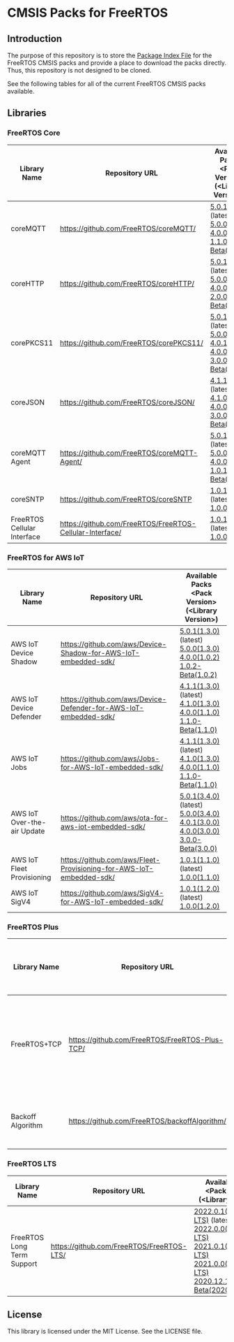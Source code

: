 # CMSIS Packs for FreeRTOS

## Introduction

The purpose of this repository is to store the [Package Index File][a1] for the FreeRTOS CMSIS packs and provide a place to download the packs directly. Thus, this repository is not designed to be cloned.

See the following tables for all of the current FreeRTOS CMSIS packs available.

[a1]: https://arm-software.github.io/CMSIS_5/Pack/html/packIndexFile.html

## Libraries

### FreeRTOS Core
| Library Name                | Repository URL                                                     | Available Packs<br>\<Pack Version\>(\<Library Version\>)|
|-----------------------------|--------------------------------------------------------------------|---------------------------------------------------------|
| coreMQTT                    | https://github.com/FreeRTOS/coreMQTT/                              |[5.0.1(2.1.1)](https://d1pm0k3vkcievw.cloudfront.net/AWS.coreMQTT.5.0.1.pack) (latest)<br> [5.0.0(2.1.1)](https://d1pm0k3vkcievw.cloudfront.net/AWS.coreMQTT.5.0.0.pack) <br>[4.0.0(1.1.0)](https://d1pm0k3vkcievw.cloudfront.net/AWS.coreMQTT.4.0.0.pack) <br>[1.1.0-Beta(1.1.0)](https://d1pm0k3vkcievw.cloudfront.net/AWS.coreMQTT.1.1.0-Beta.pack)|
| coreHTTP                    | https://github.com/FreeRTOS/coreHTTP/                              |[5.0.1(3.0.0)](https://d1pm0k3vkcievw.cloudfront.net/AWS.coreHTTP.5.0.1.pack) (latest)<br> [5.0.0(3.0.0)](https://d1pm0k3vkcievw.cloudfront.net/AWS.coreHTTP.5.0.0.pack) <br> [4.0.0(2.0.0)](https://d1pm0k3vkcievw.cloudfront.net/AWS.coreHTTP.4.0.0.pack) <br>[2.0.0-Beta(2.0.0)](https://d1pm0k3vkcievw.cloudfront.net/AWS.coreHTTP.2.0.0-Beta.pack)|
| corePKCS11                  | https://github.com/FreeRTOS/corePKCS11/                            |[5.0.1(3.5.0)](https://d1pm0k3vkcievw.cloudfront.net/AWS.corePKCS11.5.0.1.pack) (latest)<br> [5.0.0(3.5.0)](https://d1pm0k3vkcievw.cloudfront.net/AWS.corePKCS11.5.0.0.pack) <br> [4.0.1(3.0.1)](https://d1pm0k3vkcievw.cloudfront.net/AWS.corePKCS11.4.0.1.pack) <br>[4.0.0(3.0.1)](https://d1pm0k3vkcievw.cloudfront.net/AWS.corePKCS11.4.0.0.pack)<br>[3.0.0-Beta(3.0.0)](https://d1pm0k3vkcievw.cloudfront.net/AWS.corePKCS11.3.0.0-Beta.pack)|
| coreJSON                    | https://github.com/FreeRTOS/coreJSON/                              |[4.1.1(3.2.0)](https://d1pm0k3vkcievw.cloudfront.net/AWS.coreJSON.4.1.1.pack) (latest)<br> [4.1.0(3.2.0)](https://d1pm0k3vkcievw.cloudfront.net/AWS.coreJSON.4.1.0.pack) <br> [4.0.0(3.0.0)](https://d1pm0k3vkcievw.cloudfront.net/AWS.coreJSON.4.0.0.pack) <br>[3.0.0-Beta(3.0.0)](https://d1pm0k3vkcievw.cloudfront.net/AWS.coreJSON.3.0.0-Beta.pack)|
| coreMQTT Agent              | https://github.com/FreeRTOS/coreMQTT-Agent/                        |[5.0.1(1.2.0)](https://d1pm0k3vkcievw.cloudfront.net/AWS.coreMQTT_Agent.5.0.1.pack) (latest)<br> [5.0.0(1.2.0)](https://d1pm0k3vkcievw.cloudfront.net/AWS.coreMQTT_Agent.5.0.0.pack) <br> [4.0.0(1.1.0)](https://d1pm0k3vkcievw.cloudfront.net/AWS.coreMQTT_Agent.4.0.0.pack) <br>[1.0.1-Beta(1.0.0)](https://d1pm0k3vkcievw.cloudfront.net/AWS.coreMQTT_Agent.1.0.1-Beta.pack)|
| coreSNTP                    | https://github.com/FreeRTOS/coreSNTP                               |[1.0.1(1.2.0)](https://d1pm0k3vkcievw.cloudfront.net/AWS.coreSNTP.1.0.1.pack) (latest)<br> [1.0.0(1.2.0)](https://d1pm0k3vkcievw.cloudfront.net/AWS.coreSNTP.1.0.0.pack) <br>|
| FreeRTOS Cellular Interface | https://github.com/FreeRTOS/FreeRTOS-Cellular-Interface/           |[1.0.1(1.3.0)](https://d1pm0k3vkcievw.cloudfront.net/AWS.FreeRTOS_Cellular_Interface.1.0.1.pack) (latest)<br> [1.0.0(1.3.0)](https://d1pm0k3vkcievw.cloudfront.net/AWS.FreeRTOS_Cellular_Interface.1.0.0.pack) <br>|

### FreeRTOS for AWS IoT
| Library Name                | Repository URL                                                      | Available Packs<br>\<Pack Version\>(\<Library Version\>)|
|-----------------------------|---------------------------------------------------------------------|---------------------------------------------------------|
| AWS IoT Device Shadow       | https://github.com/aws/Device-Shadow-for-AWS-IoT-embedded-sdk/      |[5.0.1(1.3.0)](https://d1pm0k3vkcievw.cloudfront.net/AWS.AWS_IoT_Device_Shadow.5.0.1.pack) (latest)<br> [5.0.0(1.3.0)](https://d1pm0k3vkcievw.cloudfront.net/AWS.AWS_IoT_Device_Shadow.5.0.0.pack) <br> [4.0.0(1.0.2)](https://d1pm0k3vkcievw.cloudfront.net/AWS.AWS_IoT_Device_Shadow.4.0.0.pack) <br>[1.0.2-Beta(1.0.2)](https://d1pm0k3vkcievw.cloudfront.net/AWS.AWS_IoT_Device_Shadow.1.0.2-Beta.pack)|
| AWS IoT Device Defender     | https://github.com/aws/Device-Defender-for-AWS-IoT-embedded-sdk/    |[4.1.1(1.3.0)](https://d1pm0k3vkcievw.cloudfront.net/AWS.AWS_IoT_Device_Defender.4.1.1.pack) (latest)<br> [4.1.0(1.3.0)](https://d1pm0k3vkcievw.cloudfront.net/AWS.AWS_IoT_Device_Defender.4.1.0.pack) <br> [4.0.0(1.1.0)](https://d1pm0k3vkcievw.cloudfront.net/AWS.AWS_IoT_Device_Defender.4.0.0.pack) <br>[1.1.0-Beta(1.1.0)](https://d1pm0k3vkcievw.cloudfront.net/AWS.AWS_IoT_Device_Defender.1.1.0-Beta.pack)|
| AWS IoT Jobs                | https://github.com/aws/Jobs-for-AWS-IoT-embedded-sdk/               |[4.1.1(1.3.0)](https://d1pm0k3vkcievw.cloudfront.net/AWS.AWS_IoT_Jobs.4.1.1.pack) (latest)<br> [4.1.0(1.3.0)](https://d1pm0k3vkcievw.cloudfront.net/AWS.AWS_IoT_Jobs.4.1.0.pack) <br>[4.0.0(1.1.0)](https://d1pm0k3vkcievw.cloudfront.net/AWS.AWS_IoT_Jobs.4.0.0.pack) <br>[1.1.0-Beta(1.1.0)](https://d1pm0k3vkcievw.cloudfront.net/AWS.AWS_IoT_Jobs.1.1.0-Beta.pack)|
| AWS IoT Over-the-air Update | https://github.com/aws/ota-for-aws-iot-embedded-sdk/                |[5.0.1(3.4.0)](https://d1pm0k3vkcievw.cloudfront.net/AWS.AWS_IoT_Over-the-air_Update.5.0.1.pack) (latest)<br> [5.0.0(3.4.0)](https://d1pm0k3vkcievw.cloudfront.net/AWS.AWS_IoT_Over-the-air_Update.5.0.0.pack) <br> [4.0.1(3.0.0)](https://d1pm0k3vkcievw.cloudfront.net/AWS.AWS_IoT_Over-the-air_Update.4.0.1.pack) <br>[4.0.0(3.0.0)](https://d1pm0k3vkcievw.cloudfront.net/AWS.AWS_IoT_Over-the-air_Update.4.0.0.pack)<br>[3.0.0-Beta(3.0.0)](https://d1pm0k3vkcievw.cloudfront.net/AWS.AWS_IoT_Over-the-air_Update.3.0.0-Beta.pack)|
| AWS IoT Fleet Provisioning  | https://github.com/aws/Fleet-Provisioning-for-AWS-IoT-embedded-sdk/ |[1.0.1(1.1.0)](https://d1pm0k3vkcievw.cloudfront.net/AWS.AWS_IoT_Fleet_Provisioning.1.0.1.pack) (latest)<br> [1.0.0(1.1.0)](https://d1pm0k3vkcievw.cloudfront.net/AWS.AWS_IoT_Fleet_Provisioning.1.0.0.pack) <br>|
| AWS IoT SigV4               | https://github.com/aws/SigV4-for-AWS-IoT-embedded-sdk/              |[1.0.1(1.2.0)](https://d1pm0k3vkcievw.cloudfront.net/AWS.AWS_IoT_SigV4.1.0.1.pack) (latest)<br> [1.0.0(1.2.0)](https://d1pm0k3vkcievw.cloudfront.net/AWS.AWS_IoT_SigV4.1.0.0.pack) <br>|

### FreeRTOS Plus
| Library Name                | Repository URL                                                     | Available Packs<br>\<Pack Version\>(\<Library Version\>)|
|-----------------------------|--------------------------------------------------------------------|-------------------------------------------------------|
| FreeRTOS+TCP                | https://github.com/FreeRTOS/FreeRTOS-Plus-TCP/                     |[5.0.1(3.1.0)](https://d1pm0k3vkcievw.cloudfront.net/AWS.FreeRTOS-Plus-TCP.5.0.1.pack) (latest)<br> [5.0.0(3.1.0)](https://d1pm0k3vkcievw.cloudfront.net/AWS.FreeRTOS-Plus-TCP.5.0.0.pack) <br>  [4.0.1(2.3.2-LTS-Patch-2)](https://d1pm0k3vkcievw.cloudfront.net/AWS.FreeRTOS-Plus-TCP.4.0.1.pack) <br>[4.0.0(2.3.2-LTS-Patch-2)](https://d1pm0k3vkcievw.cloudfront.net/AWS.FreeRTOS-Plus-TCP.4.0.0.pack)<br>[2.3.2-Beta(2.3.2)](https://d1pm0k3vkcievw.cloudfront.net/AWS.FreeRTOS-Plus-TCP.2.3.2-Beta.pack)
| Backoff Algorithm           | https://github.com/FreeRTOS/backoffAlgorithm/                      |[4.1.1(1.3.0)](https://d1pm0k3vkcievw.cloudfront.net/AWS.backoffAlgorithm.4.1.1.pack) (latest)<br> [4.1.0(1.3.0)](https://d1pm0k3vkcievw.cloudfront.net/AWS.backoffAlgorithm.4.1.0.pack) <br> [4.0.0(1.0.0)](https://d1pm0k3vkcievw.cloudfront.net/AWS.backoffAlgorithm.4.0.0.pack) <br>[1.0.0-Beta(1.0.0)](https://d1pm0k3vkcievw.cloudfront.net/AWS.backoffAlgorithm.1.0.0-Beta.pack)|

### FreeRTOS LTS
| Library Name                | Repository URL                                                     | Available Packs<br>\<Pack Version\>(\<Library Version\>)|
|-----------------------------|--------------------------------------------------------------------|---------------------------------------------------------|
| FreeRTOS Long Term Support  | https://github.com/FreeRTOS/FreeRTOS-LTS/                          |[2022.0.1(202210.01-LTS)](https://d1pm0k3vkcievw.cloudfront.net/AWS.FreeRTOS_LTS.2022.0.1.pack) (latest)<br> [2022.0.0(202210.01-LTS)](https://d1pm0k3vkcievw.cloudfront.net/AWS.FreeRTOS_LTS.2022.0.0.pack) <br>  [2021.0.1(202012.04-LTS)](https://d1pm0k3vkcievw.cloudfront.net/AWS.FreeRTOS_LTS.2021.0.1.pack) <br>[2021.0.0(202012.04-LTS)](https://d1pm0k3vkcievw.cloudfront.net/AWS.FreeRTOS_LTS.2021.0.0.pack)<br>[2020.12.1-Beta(202012.01-LTS)](https://d1pm0k3vkcievw.cloudfront.net/AWS.FreeRTOS_LTS.2020.12.1-Beta.pack)|

## License

This library is licensed under the MIT License. See the LICENSE file.
